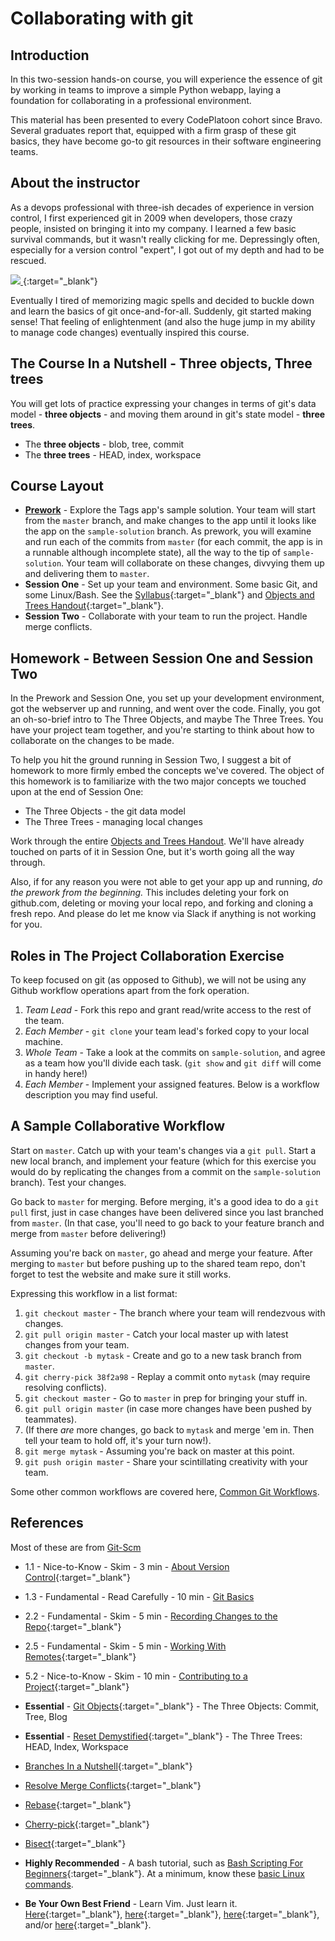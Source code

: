 # Collaborating with git

## Introduction

In this two-session hands-on course, you will experience the essence of git by working in teams to improve a simple Python webapp, laying a foundation for collaborating in a professional environment.

This material has been presented to every CodePlatoon cohort since Bravo. Several graduates report that, equipped with a firm grasp of these git basics, they have become go-to git resources in their software engineering teams.

## About the instructor
As a devops professional with three-ish decades of experience in version control, I first experienced git in 2009 when developers, those crazy people, insisted on bringing it into my company.  I learned a few basic survival commands, but it wasn't really clicking for me. Depressingly often, especially for a version control "expert", I got out of my depth and had to be rescued.


[ ![](https://imgs.xkcd.com/comics/git.png) ](https://xkcd.com/1597/){:target="_blank"}

Eventually I tired of memorizing magic spells and decided to buckle down and learn the basics of git once-and-for-all.  Suddenly, git started making sense!  That feeling of enlightenment (and also the huge jump in my ability to manage code changes) eventually inspired this course.

## The Course In a Nutshell - Three objects, Three trees
You will get lots of practice expressing your changes in terms of git's data model - **three objects** - and moving them around in git's state model - **three trees**.
- The **three objects** - blob, tree, commit
- The **three trees** - HEAD, index, workspace

## Course Layout
- **[Prework](prework)** - Explore the Tags app's sample solution.  Your team will start from the `master` branch, and make changes to the app until it looks like the app on the `sample-solution` branch.  As prework, you will examine and run each of the commits from `master` (for each commit, the app is in a runnable although incomplete state), all the way to the tip of `sample-solution`.  Your team will collaborate on these changes, divvying them up and delivering them to `master`.
- **Session One** - Set up your team and environment.  Some basic Git, and some Linux/Bash.  See the [Syllabus](syllabus){:target="_blank"} and [Objects and Trees Handout](objects-and-trees-handout){:target="_blank"}.
- **Session Two** - Collaborate with your team to run the project.  Handle merge conflicts.

## Homework - Between Session One and Session Two
In the Prework and Session One, you set up your development environment, got the webserver up and running, and went over the code.  Finally, you got an oh-so-brief intro to The Three Objects, and maybe The Three Trees.  You have your project team together, and you're starting to think about how to collaborate on the changes to be made.

To help you hit the ground running in Session Two, I suggest a bit of homework to more firmly embed the concepts we've covered. The object of this homework is to familiarize with the two major concepts we touched upon at the end of Session One:
- The Three Objects - the git data model
- The Three Trees - managing local changes

Work through the entire [Objects and Trees Handout](objects-and-trees-handout).  We'll have already touched on parts of it in Session One, but it's worth going all the way through.


Also, if for any reason you were not able to get your app up and running, *do the prework from the beginning.*  This includes deleting your fork on github.com, deleting or moving your local repo, and forking and cloning a fresh repo.  And please do let me know via Slack if anything is not working for you.

## Roles in The Project Collaboration Exercise
To keep focused on git (as opposed to Github), we will not be using any Github workflow operations apart from the fork operation.
1. *Team Lead* - Fork this repo and grant read/write access to the rest of the team.
1. *Each Member* - `git clone` your team lead's forked copy to your local machine.
1. *Whole Team* - Take a look at the commits on `sample-solution`, and agree as a team how you'll divide each task.  (`git show` and `git diff` will come in handy here!)
1. *Each Member* - Implement your assigned features.  Below is a workflow description you may find useful.

## A Sample Collaborative Workflow
Start on `master`.  Catch up with your team's changes via a `git pull`. Start a new local branch, and implement your feature (which for this exercise you would do by replicating the changes from a commit on the `sample-solution` branch).  Test your changes.

Go back to `master` for merging.  Before merging, it's a good idea to do a `git pull` first, just in case changes have been delivered since you last branched from `master`. (In that case, you'll need to go back to your feature branch and  merge from `master` before delivering!)

Assuming you're back on `master`, go ahead and merge your feature.  After merging to `master` but before pushing up to the shared team repo, don't forget to test the website and make sure it still works.

Expressing this workflow in a list format:
1. `git checkout master` - The branch where your team will rendezvous with changes.
1. `git pull origin master` - Catch your local master up with latest changes from your team.
1. `git checkout -b mytask` - Create and go to a new task branch from `master`.
1. `git cherry-pick 38f2a98` - Replay a commit onto `mytask` (may require resolving conflicts).
1. `git checkout master` - Go to `master` in prep for bringing your stuff in.
1. `git pull origin master` (in case more changes have been pushed by teammates).
1. (If there *are* more changes, go back to `mytask` and merge 'em in.  Then tell your team to hold off, it's your turn now!).
1. `git merge mytask` - Assuming you're back on master at this point.
1. `git push origin master` - Share your scintillating creativity with your team.

Some other common workflows are covered here, [Common Git Workflows](common-git-workflows).


## References
Most of these are from <a href="https://git-scm.com" target="_blank">Git-Scm</a>

- 1.1 - Nice-to-Know - Skim - 3 min - [About Version Control](https://git-scm.com/book/en/v2/Getting-Started-About-Version-Control){:target="_blank"}
- 1.3 - Fundamental - Read Carefully - 10 min - [Git Basics](https://git-scm.com/book/en/v2/Getting-Started-Git-Basics)
- 2.2 - Fundamental - Skim - 5 min - [Recording Changes to the Repo](https://git-scm.com/book/en/v2/Git-Basics-Recording-Changes-to-the-Repository){:target="_blank"}
- 2.5 - Fundamental - Skim - 5 min - [Working With Remotes](https://git-scm.com/book/en/v2/Git-Basics-Working-with-Remotes){:target="_blank"}
- 5.2 - Nice-to-Know - Skim - 10 min - [Contributing to a Project](https://git-scm.com/book/en/v2/Distributed-Git-Contributing-to-a-Project){:target="_blank"}

- __Essential__ - [Git Objects](https://git-scm.com/book/en/v2/Git-Internals-Git-Objects){:target="_blank"} - The Three Objects: Commit, Tree, Blog
- __Essential__ - [Reset Demystified](https://git-scm.com/book/en/v2/Git-Tools-Reset-Demystified){:target="_blank"} - The Three Trees: HEAD, Index, Workspace
- [Branches In a Nutshell](https://git-scm.com/book/en/v2/Git-Branching-Branches-in-a-Nutshell){:target="_blank"}
- [Resolve Merge Conflicts](https://git-scm.com/book/en/v2/Git-Branching-Basic-Branching-and-Merging#_basic_merge_conflicts){:target="_blank"}
- [Rebase](https://git-scm.com/book/en/v2/Git-Branching-Rebasing){:target="_blank"}
- [Cherry-pick](https://git-scm.com/book/en/v2/Appendix-C:-Git-Commands-Patching){:target="_blank"}
- [Bisect](https://git-scm.com/book/en/v2/Git-Tools-Debugging-with-Git){:target="_blank"}

- __Highly Recommended__ - A bash tutorial, such as [Bash Scripting For Beginners](https://linuxconfig.org/bash-scripting-tutorial-for-beginners){:target="_blank"}.  At a minimum, know these [basic Linux commands](unix-shell-concepts).

- __Be Your Own Best Friend__ - Learn Vim.  Just learn it.  [Here](https://www.openvim.com/){:target="_blank"}, [here](https://linuxconfig.org/vim-tutorial){:target="_blank"}, [here](https://www.tutorialspoint.com/vim/index.htm){:target="_blank"}, and/or [here](https://vim-adventures.com/){:target="_blank"}.


